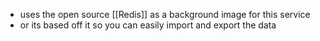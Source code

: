 - uses the open source [[Redis]] as a background image for this service
- or its based off it so you can easily import and export the data